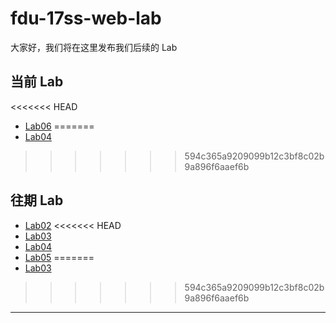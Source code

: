 # fdu-17ss-web-lab

大家好，我们将在这里发布我们后续的 Lab

## 当前 Lab

<<<<<<< HEAD
- [Lab06](./requirements/Lab06.md)
=======
- [Lab04](./requirements/Lab04.md)
>>>>>>> 594c365a9209099b12c3bf8c02b9a896f6aaef6b

## 往期 Lab

- [Lab02](./requirements/Lab02.md)
<<<<<<< HEAD
- [Lab03](./requirements/Lab03.png)
- [Lab04](./requirements/Lab04.md)
- [Lab05](https://www.bilibili.com/video/av21858680)
=======
- [Lab03](./requirement/Lab03.png)
>>>>>>> 594c365a9209099b12c3bf8c02b9a896f6aaef6b

---
